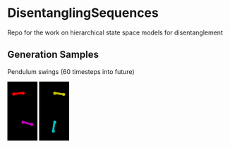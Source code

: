 # DisentanglingSequences
Repo for the work on hierarchical state space models for disentanglement

##  Generation Samples

Pendulum swings (60 timesteps into future)

![](vid_31_gen.gif) ![](vid_32_gen.gif)
